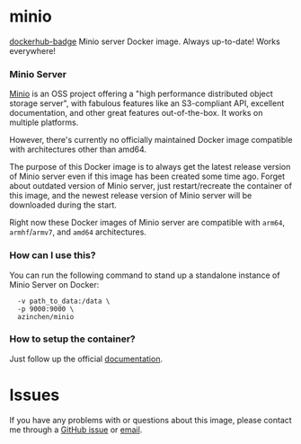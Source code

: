 # minio
[dockerhub-badge]
Minio server Docker image. Always up-to-date! Works everywhere!

### Minio Server

[Minio][minio-home] is an OSS project offering a "high performance distributed object storage server", with fabulous features like an S3-compliant API, excellent documentation, and other great features out-of-the-box. It works on multiple platforms. 

However, there's currently no officially maintained Docker image compatible with architectures other than amd64.

The purpose of this Docker image is to always get the latest release version of Minio server even if this image has been created some time ago. Forget about outdated version of Minio server, just restart/recreate the container of this image, and the newest release version of Minio server will be downloaded during the start.

Right now these Docker images of Minio server are compatible with `arm64`, `armhf`/`armv7`, and `amd64` architectures.

### How can I use this?

You can run the following command to stand up a standalone instance of Minio Server on Docker:

```docker run \
  -v path_to_data:/data \
  -p 9000:9000 \
  azinchen/minio
```

### How to setup the container?

Just follow up the official [documentation][minio-docs].

# Issues

If you have any problems with or questions about this image, please contact me through a [GitHub issue][github-issues] or [email][email-link].

[dockerhub-badge]: https://img.shields.io/docker/pulls/azinchen/minio?style=flat-square
[dockerhub-link]: https://hub.docker.com/repository/docker/azinchen/minio
[github-issues]: https://github.com/azinchen/minio/issues
[minio-home]: https://min.io
[minio-docs]: https://docs.min.io/
[email-link]: mailto:alexander@zinchenko.com